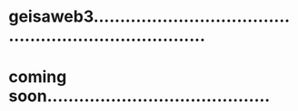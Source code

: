 # geisaweb3..........................................................................
# coming soon..........................................
